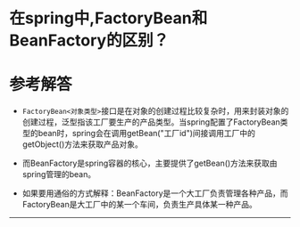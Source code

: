 # 在spring中,FactoryBean和BeanFactory的区别？


# 参考解答

* `FactoryBean<对象类型>`接口是在对象的创建过程比较复杂时，用来封装对象的创建过程，泛型指该工厂要生产的产品类型。当spring配置了FactoryBean类型的bean时，spring会在调用getBean("工厂id")间接调用工厂中的getObject()方法来获取产品对象。

* 而BeanFactory是spring容器的核心，主要提供了getBean()方法来获取由spring管理的bean。

* 如果要用通俗的方式解释：BeanFactory是一个大工厂负责管理各种产品，而FactoryBean是大工厂中的某一个车间，负责生产具体某一种产品。

---